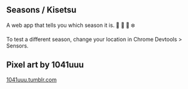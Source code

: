 ## Seasons / Kisetsu

A web app that tells you which season it is. 🌸 🌳 🍁 ❄️

To test a different season, change your location in Chrome Devtools > Sensors.

## Pixel art by 1041uuu

[1041uuu.tumblr.com](https://1041uuu.tumblr.com)
